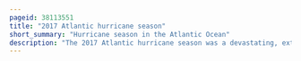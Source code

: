 ```yaml
---
pageid: 38113551
title: "2017 Atlantic hurricane season"
short_summary: "Hurricane season in the Atlantic Ocean"
description: "The 2017 Atlantic hurricane season was a devastating, extremely active Atlantic hurricane season and the costliest on record, with a damage total of at least $294. 92 billion. The Season featured 17 named Storms, 10 Hurricanes, and 6 major Hurricanes. Most of the Season's Damage was caused by Hurricanes Harvey Irma and Maria. Another notable Hurricane, Nate, was the worst natural Disaster in costa rican History. These four Storm Names were retired after the Season because of the Number of Deaths and Amount of Damage caused."
---
```

